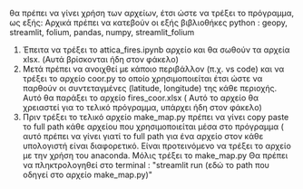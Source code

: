 θα πρέπει να γίνει χρήση των αρχείων, έτσι ώστε να τρέξει το πρόγραμμα, ως εξής: 
Αρχικά πρέπει να κατεβούν οι εξής βιβλιοθήκες python : 
geopy, streamlit, folium, pandas, numpy, streamlit_folium
1) Έπειτα να τρέξει το attica_fires.ipynb αρχείο και θα σωθούν τα αρχεία xlsx. (Αυτά βρίσκονται ήδη στον φάκελο)
2) Μετά πρέπει να ανοιχθεί με κάποιο περιβάλλον (π.χ. vs code) και να τρέξει το αρχείο coor.py το οποίο χρησιμοποιείται έτσι ώστε να παρθούν οι συντεταγμένες (latitude, longitude) της κάθε περιοχής. Αυτό θα παράξει το αρχείο fires_coor.xlsx ( Αυτό το αρχείο θα χρειαστεί για το τελικό πρόγραμμα, υπάρχει ήδη στον φάκελο) 
3) Πριν τρέξει το τελικό αρχείο make_map.py πρέπει να γίνει copy paste το full path κάθε αρχείου που χρησιμοποιείται μέσα στο πρόγραμμα ( αυτό πρέπει να γίνει γιατί το full path για ένα αρχείο στον κάθε υπολογιστή είναι διαφορετικό. Είναι προτεινόμενο να τρέξει το αρχείο με την χρήση του anaconda.
Μόλις τρέξει το make_map.py
Θα πρέπει να πληκτρολογηθεί στο terminal :  "streamlit run (εδώ το path που οδηγεί στο αρχείο make_map.py)" 
